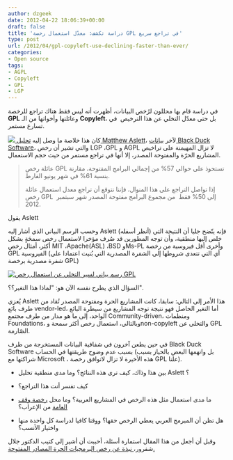 ```yaml
---
author: dzgeek
date: 2012-04-22 18:06:39+00:00
draft: false
title: 'دراسة تكشف: معدّل استعمال رخصة GPL في تراجع سريع'
type: post
url: /2012/04/gpl-copyleft-use-declining-faster-than-ever/
categories:
- Open source
tags:
- AGPL
- Copyleft
- GPL
- LGP
---
```


في دراسة قام بها محللون لرُخص البيانات، أظهرت أنه ليس فقط هناك تراجع للرخصة **GPL** وعائلتها وأخواتها من الـ **Copyleft**، بل حتى معدّل التخلي عن هذا الترخيص  في تسارع مستمر.

[![](https://www.it-scoop.com/wp-content/uploads/2012/04/86379833_54c69048c3-300x225.jpg)
](https://www.it-scoop.com/wp-content/uploads/2012/04/86379833_54c69048c3.jpg)كان هذا خلاصة ما وصل إليه [تحليل Matthew Aslett](http://blogs.the451group.com/opensource/2011/12/15/on-the-continuing-decline-of-the-gpl/)، لآخر [بيانات Black Duck Software](http://osrc.blackducksoftware.com/data/licenses/)، والتي تشير أن رخص LGP ،GPL و AGPL لا تزال المهيمنة على تراخيص المشاريع الحرّة والمفتوحة المصدر، إلا أنها في تراجع مستمر من حيث حجم الاستعمال.


<blockquote>عائلة رخص GPL تستحوذ على حوالي 57% من إجمالي البرامج المفتوحة، مقارنة بنسبة 61% في شهر يونيو الفارط.

إذا تواصل التراجع على هذا المنوال، فإننا نتوقع أن تراجع معدل استعمال عائلة رخص GPL  إلى 50% فقط  من مجموع البرامج مفتوحة المصدر شهر سبتمبر 2012.</blockquote>




يقول Aslett


وحسب الرسم البياني الذي أشار إليه Aslett (أنظر أسفله) فإنه يتّضح جليا أن النتيجة التي خلص إليها منطقية، وأن توجه المطورين قد صُرف مؤخرا لاستعمال رخص سمحَةٍ بشكل أكثر، أمثال رخص MIT ،Apache(ASL) ،BSD وMs-PL وأخرى أقل فيروسية من رخصة GPL الفيروسية (أي التي تتعدى شروطها إلى الشفرة المصدرية التي بُنيت اعتمادا على شفرة مصدرية برخصة GPL)


[![رسم بياني لسير التخلي عن استعمال رخص GPL](https://www.it-scoop.com/wp-content/uploads/2012/04/gplusage.png)
](https://www.it-scoop.com/wp-content/uploads/2012/04/gplusage.png)


السؤال الذي يطرح نفسه الآن هو: "لماذا هذا التغير؟؟".

يُعزي Aslett هذا الأمر إلى التالي: سابقا، كانت المشاريع الحرة ومفتوحة المصدر تُقاد من طرف بائع vendor-led، أما التغير الحاصل فهو نتيجة توجه المشاريع من سيطرة البائع الواحد، إلى ما هو مدار من طرف مجتمع Community-driven، ومنظمات Foundations، وبالتالي، استعمال رخص أكثر سمحة وnon-copyleft والتخلي عن GPL الصّارمة.

في حين يطعن آخرون في شفافية البيانات المستخرجة من طرف Black Duck Software بسبب عدم وضوح طريقتها في الحساب (بل واتهمها البعض بالحياز بسبب شراكتها مع Microsoft ، هذه الأخيرة لا تزال لاتوافق رخصة GPL علنا).

- بين هذا وذاك، كيف ترى هذه النتائج؟ وما مدى منطقية تحليل Aslett ؟

- كيف تفسر أنت هذا التراجع؟

- ما مدى استعمال مثل هذه الرخص في المشاريع العربية؟ وما محل [رخصة وقف العامة](http://www.ojuba.org/wiki/waqf/%D8%B1%D8%AE%D8%B5%D8%A9_%D9%88%D9%82%D9%81_%D8%A7%D9%84%D8%B9%D8%A7%D9%85%D8%A9) من الإعراب؟

- هل تظن أن المبرمج العربي يعطي الرخص حقها؟ ووقتا كافيا لدراسة كل واحدة منها واختيار الأنسب؟

وقبل أن أجعل من هذا المقال استمارة أسئلة، أحببت أن أشير إلى كتيب الدكتور جلال شفرور،[ نبذة عن رخص البرمجيات الحرة المصادر المفتوحة.](http://chefrour.blogspot.com/2012/03/08.html)
